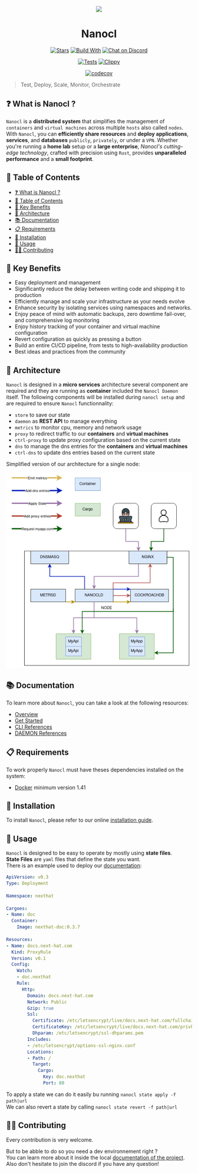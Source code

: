 <div align="center">
  <img src="https://download.next-hat.com/ressources/images/logo.png" >
  <h1>Nanocl</h1>
  <p>

  [![Stars](https://img.shields.io/github/stars/nxthat/nanocl?label=%E2%AD%90%20stars%20%E2%AD%90)](https://github.com/nxthat/nanocl)
  [![Build With](https://img.shields.io/badge/built_with-Rust-dca282.svg?style=flat)](https://github.com/nxthat/nanocl)
  [![Chat on Discord](https://img.shields.io/discord/1011267493114949693?label=chat&logo=discord&style=flat)](https://discord.gg/WV4Aac8uZg)

  </p>

  <p>

  [![Tests](https://github.com/nxthat/nanocl/actions/workflows/tests.yml/badge.svg)](https://github.com/nxthat/nanocl/actions/workflows/tests.yml)
  [![Clippy](https://github.com/nxthat/nanocl/actions/workflows/clippy.yml/badge.svg)](https://github.com/nxthat/nanocl/actions/workflows/clippy.yml)

  </p>

  <p>

  [![codecov](https://codecov.io/gh/nxthat/nanocl/branch/nightly/graph/badge.svg?token=4I60HOW6HM)](https://codecov.io/gh/nxthat/nanocl)

  </p>

</div>

<blockquote>
 <span>
   Test, Deploy, Scale, Monitor, Orchestrate
 </span>
</blockquote>


## ❓ What is Nanocl ?

`Nanocl` is a **distributed system** that simplifies the management of `containers` and `virtual machines` across multiple `hosts` also called `nodes`.
With `Nanocl`, you can **efficiently share resources** and **deploy applications**, **services**, and **databases** `publicly`, `privately`, or under a `VPN`.
Whether you're running a **home lab** setup or a **large enterprise**, *Nanocl's cutting-edge technology*, crafted with precision using `Rust`, provides **unparalleled performance** and a **small footprint**.


## 📙 Table of Contents

* [❓ What is Nanocl ?](#-what-is-nanocl)
* [📙 Table of Contents](#-table-of-contents)
* [🚀 Key Benefits](#-key-benefits)
* [🧿 Architecture](#-architecture)
* [📚 Documentation](#-documentation)
* [📋 Requirements](#-requirements)
* [💾 Installation](#-installation)
* [🔧 Usage](#-usage)
* [👨‍💻 Contributing](#-contributing)


## 🚀 Key Benefits

* Easy deployment and management
* Significantly reduce the delay between writing code and shipping it to production
* Efficiently manage and scale your infrastructure as your needs evolve
* Enhance security by isolating services using namespaces and networks.
* Enjoy peace of mind with automatic backups, zero downtime fail-over, and comprehensive log monitoring
* Enjoy history tracking of your container and virtual machine configuration
* Revert configuration as quickly as pressing a button
* Build an entire CI/CD pipeline, from tests to high-availability production
* Best ideas and practices from the community


## 🧿 Architecture

`Nanocl` is designed in a **micro services** architecture several component are required and they are running as **container** included the `Nanocl Daemon` itself.
The following components will be installed during `nanocl setup` and are required to ensure `Nanocl` functionnality:

* `store` to save our state
* `daemon` as **REST API** to manage everything
* `metrics` to monitor cpu, memory and network usage
* `proxy` to redirect traffic to our **containers** and **virtual machines**
* `ctrl-proxy` to update proxy configuration based on the current state
* `dns` to manage the dns entries for the **containers** and **virtual machines**
* `ctrl-dns` to update dns entries based on the current state

Simplified version of our architecture for a single node:

<div align="center">
  <img src="./doc/architecture.png" />
</div>


## 📚 Documentation

To learn more about `Nanocl`, you can take a look at the following resources:

- [Overview](https://docs.next-hat.com/guides/nanocl)
- [Get Started](https://docs.next-hat.com/guides/nanocl/get-started)
- [CLI References](https://docs.next-hat.com/references/nanocl/cli)
- [DAEMON References](https://docs.next-hat.com/references/nanocl/daemon/overview)


## 📋 Requirements

To work properly `Nanocl` must have theses dependencies installed on the system:

- [Docker](https://www.docker.com) minimum version 1.41


## 💾 Installation

To install `Nanocl`, please refer to our online [installation guide](https://docs.next-hat.com/setups/nanocl).


## 🔧 Usage

`Nanocl` is designed to be easy to operate by mostly using **state files**.<br />
**State Files** are `yaml` files that define the state you want.<br />
There is an example used to deploy our [documentation](https://docs.next-hat.com):

```yaml
ApiVersion: v0.3
Type: Deployment

Namespace: nexthat

Cargoes:
- Name: doc
  Container:
    Image: nexthat-doc:0.3.7

Resources:
- Name: docs.next-hat.com
  Kind: ProxyRule
  Version: v0.1
  Config:
    Watch:
    - doc.nexthat
    Rule:
      Http:
        Domain: docs.next-hat.com
        Network: Public
        Gzip: true
        Ssl:
          Certificate: /etc/letsencrypt/live/docs.next-hat.com/fullchain.pem
          CertificateKey: /etc/letsencrypt/live/docs.next-hat.com/privkey.pem
          Dhparam: /etc/letsencrypt/ssl-dhparams.pem
        Includes:
        - /etc/letsencrypt/options-ssl-nginx.conf
        Locations:
        - Path: /
          Target:
            Cargo:
              Key: doc.nexthat
              Port: 80
```

To apply a state we can do it easily bu running `nanocl state apply -f path|url`<br />
We can also revert a state by calling `nanocl state revert -f path|url`

## 👨‍💻 Contributing

Every contribution is very welcome.

But to be abble to do so you need a dev environnement right ?<br />
You can learn more about it inside the local [documentation of the project](./doc/).<br />
Also don't hesitate to join the discord if you have any question!
